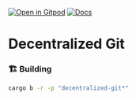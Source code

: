 [![Open in Gitpod](https://img.shields.io/badge/Open_in-Gitpod-white?logo=gitpod)](https://gitpod.io/#FOLDER=decentralized-git/https://github.com/gear-foundation/dapps)
[![Docs](https://img.shields.io/github/actions/workflow/status/gear-foundation/dapps/contracts.yml?logo=rust&label=docs)](https://dapps.gear.rs/decentralized_git_io)

# Decentralized Git

### 🏗️ Building

```sh
cargo b -r -p "decentralized-git*"
```
